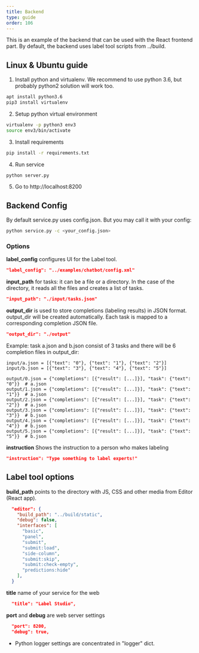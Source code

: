 ```yaml
---
title: Backend
type: guide
order: 106
---
```


This is an example of the backend that can be used with the React frontend part. By default, the backend uses label tool scripts from ../build.

## Linux & Ubuntu guide

1. Install python and virtualenv. We recommend to use python 3.6, but probably python2 solution will work too.  

```bash
apt install python3.6
pip3 install virtualenv
```

2. Setup python virtual environment 

```bash
virtualenv -p python3 env3
source env3/bin/activate
```

3. Install requirements 

```bash
pip install -r requirements.txt
```

4. Run service

```bash
python server.py
```

5. Go to http://localhost:8200


## Backend Config

By default service.py uses config.json. But you may call it with your config: 

```bash
python service.py -c <your_config.json>
```

### Options

**label_config** configures UI for the Label tool.

```json
"label_config": "../examples/chatbot/config.xml"
```
 
**input_path** for tasks: it can be a file or a directory. In the case of the directory, it reads all the files and creates a list of tasks.

```json
"input_path": "./input/tasks.json"
```

**output_dir** is used to store completions (labeling results) in JSON format. output_dir will be created automatically. Each task is mapped to a corresponding completion JSON file.

```json
"output_dir": "./output"
```

Example: task a.json and b.json consist of 3 tasks and there will be 6 completion files in output_dir: 

```text
input/a.json = [{"text": "0"}, {"text": "1"}, {"text": "2"}]
input/b.json = [{"text": "3"}, {"text": "4"}, {"text": "5"}]

output/0.json = {"completions": [{"result": [...]}], "task": {"text": "0"}}  # a.json
output/1.json = {"completions": [{"result": [...]}], "task": {"text": "1"}}  # a.json
output/2.json = {"completions": [{"result": [...]}], "task": {"text": "2"}}  # a.json
output/3.json = {"completions": [{"result": [...]}], "task": {"text": "3"}}  # b.json
output/4.json = {"completions": [{"result": [...]}], "task": {"text": "4"}}  # b.json
output/5.json = {"completions": [{"result": [...]}], "task": {"text": "5"}}  # b.json
```

**instruction** Shows the instruction to a person who makes labeling

```json
"instruction": "Type something to label experts!"
```

## Label tool options

**build_path** points to the directory with JS, CSS and other media from Editor (React app).

```json
  "editor": {
    "build_path": "../build/static",
    "debug": false,
    "interfaces": [
      "basic",
      "panel",
      "submit",
      "submit:load",
      "side-column",
      "submit:skip",
      "submit:check-empty",
      "predictions:hide"
    ],
  }
```

**title** name of your service for the web

```json
  "title": "Label Studio",
```

**port** and **debug** are web server settings

```json
  "port": 8200,
  "debug": true,
```

* Python logger settings are concentrated in "logger" dict.
